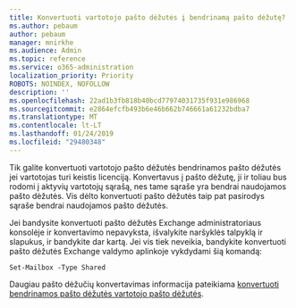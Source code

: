 ```yaml
---
title: Konvertuoti vartotojo pašto dėžutės į bendrinamą pašto dėžutę?
ms.author: pebaum
author: pebaum
manager: mnirkhe
ms.audience: Admin
ms.topic: reference
ms.service: o365-administration
localization_priority: Priority
ROBOTS: NOINDEX, NOFOLLOW
description: ''
ms.openlocfilehash: 22ad1b3fb818b40bcd77974031735f931e986968
ms.sourcegitcommit: e2864efcfb493b6e46b662b746661a61232bdba7
ms.translationtype: MT
ms.contentlocale: lt-LT
ms.lasthandoff: 01/24/2019
ms.locfileid: "29480348"
---
```

Tik galite konvertuoti vartotojo pašto dėžutės bendrinamos pašto dėžutės jei vartotojas turi keistis licenciją. Konvertavus į pašto dėžutę, ji ir toliau bus rodomi į aktyvių vartotojų sąrašą, nes tame sąraše yra bendrai naudojamos pašto dėžutės. Vis dėlto konvertuoti pašto dėžutės taip pat pasirodys sąraše bendrai naudojamos pašto dėžutės. 
  
Jei bandysite konvertuoti pašto dėžutės Exchange administratoriaus konsolėje ir konvertavimo nepavyksta, išvalykite naršyklės talpyklą ir slapukus, ir bandykite dar kartą. Jei vis tiek neveikia, bandykite konvertuoti pašto dėžutės Exchange valdymo aplinkoje vykdydami šią komandą:
  
```
Set-Mailbox -Type Shared
```

Daugiau pašto dėžučių konvertavimas informacija pateikiama [konvertuoti bendrinamos pašto dėžutės vartotojo pašto dėžutės](https://support.office.com/client/2e122487-e1f5-4f26-ba41-5689249d93ba).
  
